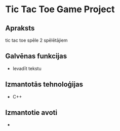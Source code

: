 # Tic Tac Toe Game Project

## Apraksts

tic tac toe spēle 2 spēlētājiem

## Galvēnas funkcijas

- Ievadīt tekstu

## Izmantotās tehnoloģijas

- C++

## Izmantotie avoti
-
